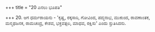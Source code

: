 +++
title = "20 ಎನಲು ಭೂಪತಿ"

+++
20. ಆಗ ಧರ್ಮರಾಯನು - 'ಕೃಷ್ಣ, ರಕ್ಕಸಾರಿ, ಗೋವಿಂದ, ಪದ್ಮನಾಭ, ಮುಕುಂದ, ರಾವಣಾಂತಕ, ಮನ್ಮಥಜನಕ, ರಾಮಚಂದ್ರ, ಕೇಶವ, ಭಕ್ತವತ್ಸಲ, ಮಾಧವ, ರಕ್ಷಿಸು' ಎಂದು ಸ್ತುತಿಸಿದನು.